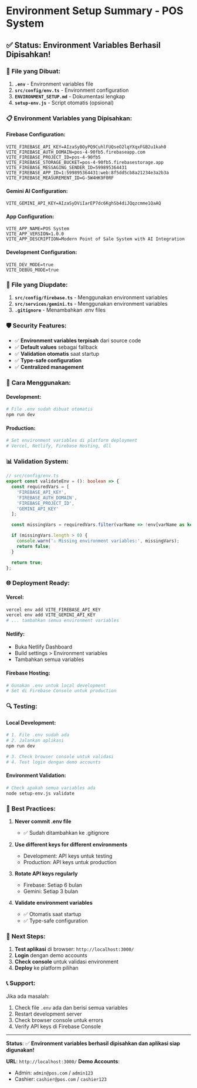 # Environment Setup Summary - POS System

## ✅ **Status: Environment Variables Berhasil Dipisahkan!**

### 🔧 **File yang Dibuat:**

1. **`.env`** - Environment variables file
2. **`src/config/env.ts`** - Environment configuration
3. **`ENVIRONMENT_SETUP.md`** - Dokumentasi lengkap
4. **`setup-env.js`** - Script otomatis (opsional)

### 📋 **Environment Variables yang Dipisahkan:**

#### **Firebase Configuration:**
```env
VITE_FIREBASE_API_KEY=AIzaSyBOyPQ9CuhlFUQseO2lqYXqxFGB2u1kah0
VITE_FIREBASE_AUTH_DOMAIN=pos-4-90fb5.firebaseapp.com
VITE_FIREBASE_PROJECT_ID=pos-4-90fb5
VITE_FIREBASE_STORAGE_BUCKET=pos-4-90fb5.firebasestorage.app
VITE_FIREBASE_MESSAGING_SENDER_ID=599895364431
VITE_FIREBASE_APP_ID=1:599895364431:web:8f5dd5cb8a21234e3a2b3a
VITE_FIREBASE_MEASUREMENT_ID=G-5W4HK9F0RF
```

#### **Gemini AI Configuration:**
```env
VITE_GEMINI_API_KEY=AIzaSyDViIarEP7dc6KghSb4diJQqzcmme1QaAQ
```

#### **App Configuration:**
```env
VITE_APP_NAME=POS System
VITE_APP_VERSION=1.0.0
VITE_APP_DESCRIPTION=Modern Point of Sale System with AI Integration
```

#### **Development Configuration:**
```env
VITE_DEV_MODE=true
VITE_DEBUG_MODE=true
```

### 🔄 **File yang Diupdate:**

1. **`src/config/firebase.ts`** - Menggunakan environment variables
2. **`src/services/gemini.ts`** - Menggunakan environment variables
3. **`.gitignore`** - Menambahkan .env files

### 🛡️ **Security Features:**

- ✅ **Environment variables terpisah** dari source code
- ✅ **Default values** sebagai fallback
- ✅ **Validation otomatis** saat startup
- ✅ **Type-safe configuration**
- ✅ **Centralized management**

### 🚀 **Cara Menggunakan:**

#### **Development:**
```bash
# File .env sudah dibuat otomatis
npm run dev
```

#### **Production:**
```bash
# Set environment variables di platform deployment
# Vercel, Netlify, Firebase Hosting, dll
```

### 📊 **Validation System:**

```typescript
// src/config/env.ts
export const validateEnv = (): boolean => {
  const requiredVars = [
    'FIREBASE_API_KEY',
    'FIREBASE_AUTH_DOMAIN', 
    'FIREBASE_PROJECT_ID',
    'GEMINI_API_KEY'
  ];

  const missingVars = requiredVars.filter(varName => !env[varName as keyof typeof env]);

  if (missingVars.length > 0) {
    console.warn('⚠️ Missing environment variables:', missingVars);
    return false;
  }

  return true;
};
```

### 🌐 **Deployment Ready:**

#### **Vercel:**
```bash
vercel env add VITE_FIREBASE_API_KEY
vercel env add VITE_GEMINI_API_KEY
# ... tambahkan semua environment variables
```

#### **Netlify:**
- Buka Netlify Dashboard
- Build settings > Environment variables
- Tambahkan semua variables

#### **Firebase Hosting:**
```bash
# Gunakan .env untuk local development
# Set di Firebase Console untuk production
```

### 🔍 **Testing:**

#### **Local Development:**
```bash
# 1. File .env sudah ada
# 2. Jalankan aplikasi
npm run dev

# 3. Check browser console untuk validasi
# 4. Test login dengan demo accounts
```

#### **Environment Validation:**
```bash
# Check apakah semua variables ada
node setup-env.js validate
```

### 📝 **Best Practices:**

1. **Never commit .env file**
   - ✅ Sudah ditambahkan ke .gitignore

2. **Use different keys for different environments**
   - Development: API keys untuk testing
   - Production: API keys untuk production

3. **Rotate API keys regularly**
   - Firebase: Setiap 6 bulan
   - Gemini: Setiap 3 bulan

4. **Validate environment variables**
   - ✅ Otomatis saat startup
   - ✅ Type-safe configuration

### 🎯 **Next Steps:**

1. **Test aplikasi** di browser: `http://localhost:3000/`
2. **Login** dengan demo accounts
3. **Check console** untuk validasi environment
4. **Deploy** ke platform pilihan

### 📞 **Support:**

Jika ada masalah:
1. Check file `.env` ada dan berisi semua variables
2. Restart development server
3. Check browser console untuk errors
4. Verify API keys di Firebase Console

---

**Status**: ✅ **Environment variables berhasil dipisahkan dan aplikasi siap digunakan!**

**URL**: `http://localhost:3000/`
**Demo Accounts**: 
- Admin: `admin@pos.com` / `admin123`
- Cashier: `cashier@pos.com` / `cashier123` 